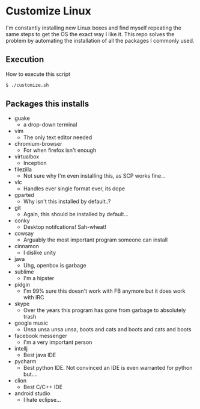# Customize Linux

I'm constantly installing new Linux boxes and find myself repeating the same steps to get the OS the exact way I like it. This repo solves the problem by automating the installation of all the packages I commonly used.


## Execution
How to execute this script

```sh
$ ./customize.sh
```


## Packages this installs
* guake               
  * a drop-down terminal
* vim
  * The only text editor needed
* chromium-browser
  * For when firefox isn't enough
* virtualbox
  * Inception
* filezilla
  * Not sure why I'm even installing this, as SCP works fine...
* vlc
  * Handles ever single format ever, its dope
* gparted
  * Why isn't this installed by default..?  
* git
  * Again, this should be installed by default... 
* conky
  * Desktop notifcations! Sah-wheat!
* cowsay
  * Arguably the most important program someone can install
* cinnamon
  * I dislike unity 
* java
  * Uhg, openbox is garbage 
* sublime
  * I'm a hipster
* pidgin
  * I'm 99% sure this doesn't work with FB anymore but it does work with IRC
* skype
  * Over the years this program has gone from garbage to absolutely trash 
* google music
  * Unsa unsa unsa unsa, boots and cats and boots and cats and boots
* facebook messenger
  * I'm a very important person 
* intellj
  * Best java IDE 
* pycharm
  * Best python IDE. Not convinced an IDE is even warranted for python but.... 
* clion
  * Best C/C++ IDE 
* android studio
  * I hate eclipse... 